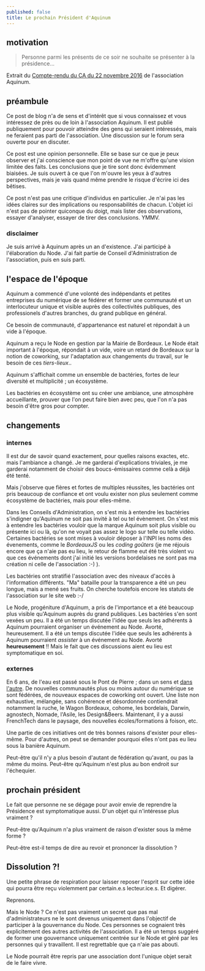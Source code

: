 ```yaml
---
published: false
title: Le prochain Président d'Aquinum
---
```

## motivation

> Personne parmi les présents de ce soir ne souhaite se présenter à la présidence...

Extrait du [Compte-rendu du CA du 22 novembre 2016](https://aquinum.fr/comptes-rendus-du-ca/110-compte-rendu-du-ca-du-22-novembre-2016.html) de l'association Aquinum.


## préambule

Ce post de blog n'a de sens et d'intérêt que si vous connaissez et vous intéressez de près ou de loin à l'association Aquinum. Il est publié publiquement pour pouvoir atteindre des gens qui seraient intéressés, mais ne feraient pas parti de l'association. Une discussion sur le forum sera ouverte pour en discuter.

Ce post est une opinion personnelle. Elle se base sur ce que je peux observer et j'ai conscience que mon point de vue ne m'offre qu'une vision limitée des faits. Les conclusions que je tire sont donc évidemment biaisées. Je suis ouvert à ce que l'on m'ouvre les yeux à d'autres perspectives, mais je vais quand même prendre le risque d'écrire ici des bêtises.

Ce post n'est pas une critique d'individus en particulier. Je n'ai pas les idées claires sur des implications ou responsabilités de chacun. L'objet ici n'est pas de pointer quiconque du doigt, mais lister des observations, essayer d'analyser, essayer de tirer des conclusions. YMMV.


### disclaimer

Je suis arrivé à Aquinum après un an d'existence. J'ai participé à l'élaboration du Node. J'ai fait partie de Conseil d'Administration de l'association, puis en suis parti.


## l'espace de l'époque

Aquinum a commencé d'une volonté des indépendants et petites entreprises du numérique de se fédérer et former une communauté et un interlocuteur unique et visible auprès des collectivités publiques, des professionels d'autres branches, du grand publique en général.

Ce besoin de communauté, d'appartenance est naturel et répondait à un vide à l'époque.

Aquinum a reçu le Node en gestion par la Mairie de Bordeaux. Le Node était important à l'époque, répondait à un vide, voire un retard de Bordeaux sur la notion de coworking, sur l'adaptation aux changements du travail, sur le besoin de ces *tiers-lieux*..

Aquinum s'affichait comme un ensemble de bactéries, fortes de leur diversité et multiplicité ; un écosystème.

Les bactéries en écosystème ont su créer une ambiance, une atmosphère accueillante, prouver que l'on peut faire bien avec peu, que l'on n'a pas besoin d'être gros pour compter.


## changements

### internes

Il est dur de savoir quand exactement, pour quelles raisons exactes, etc. mais l'ambiance a changé. Je me garderai d'explications triviales, je me garderai notamment de choisir des boucs-émissaires comme celà a déjà été tenté.

Mais j'observe que fières et fortes de multiples réussites, les bactéries ont pris beaucoup de confiance et ont voulu exister non plus seulement comme écosystème de bactéries, mais pour elles-même.

Dans les Conseils d'Administration, on s'est mis à entendre les bactéries s'indigner qu'Aquinum ne soit pas invité à tel ou tel évènement. On s'est mis à entendre les bactéries vouloir que la marque Aquinum soit plus visible ou présente ici ou là, qu'on ne voyait pas assez le logo sur telle ou telle vidéo. Certaines bactéries se sont mises à vouloir déposer à l'INPI les noms des évenements, comme le *BordeauxJS* ou les *coding goûters* (je me réjouis encore que ça n'aie pas eu lieu, le retour de flamme eut été très violent vu que ces événements dont j'ai initié les versions bordelaises ne sont pas ma création ni celle de l'association :-) ).

Les bactéries ont stratifié l'association avec des niveaux d'accès à l'information différents. "Ma" bataille pour la transparence a été un peu longue, mais a mené ses fruits. On cherche toutefois encore les statuts de l'association sur le site web :-/

Le Node, progéniture d'Aquinum, a pris de l'importance et a été beaucoup plus visible qu'Aquinum auprès du grand publiques. Les bactéries s'en sont vexées un peu. Il a été un temps discutée l'idée que seuls les adhérents à Aquinum pourraient organiser un événement au Node. Avorté, heureusement. Il a été un temps discutée l'idée que seuls les adhérents à Aquinum pourraient *assister* à un événement au Node. Avorté **heureusement** !! Mais le fait que ces discussions aient eu lieu est symptomatique en soi.


### externes

En 6 ans, de l'eau est passé sous le Pont de Pierre ; dans un sens et [dans l'autre](https://fr.wikipedia.org/wiki/Mascaret). De nouvelles communautés plus ou moins autour du numérique se sont fédérées, de nouveaux espaces de coworking ont ouvert. Une liste non exhaustive, mélangée, sans cohérence et désordonnée contiendrait notamment la ruche, le Wagon Bordeaux, cohome, les bordelais, Darwin, agnostech, Nomade, l'Asile, les Design&Beers. Maintenant, il y a aussi FrenchTech dans le paysage, des nouvelles écoles/formations à foison, etc.

Une partie de ces initiatives ont de très bonnes raisons d'exister pour elles-même. Pour d'autres, on peut se demander pourquoi elles n'ont pas eu lieu sous la banière Aquinum.

Peut-être qu'il n'y a plus besoin d'autant de fédération qu'avant, ou pas la même du moins. Peut-être qu'Aquinum n'est plus au bon endroit sur l'échequier.


## prochain président

Le fait que personne ne se dégage pour avoir envie de reprendre la Présidence est symptomatique aussi. D'un objet qui n'intéresse plus vraiment ?

Peut-être qu'Aquinum n'a plus vraiment de raison d'exister sous la même forme ?

Peut-être est-il temps de dire au revoir et prononcer la dissolution ?


## Dissolution ?!

Une petite phrase de respiration pour laisser reposer l'esprit sur cette idée qui pourra être reçu violemment par certain.e.s lecteur.ice.s. Et digérer.

Reprenons.

Mais le Node ? Ce n'est pas vraiment un secret que pas mal d'administrateurs ne le sont devenus uniquement dans l'objectif de participer à la gouvernance du Node. Ces personnes se cognaient très explicitement des autres activités de l'association. Il a été un temps suggéré de former une gouvernance uniquement centrée sur le Node et géré par les personnes qui y travaillent. Il est regrettable que ça n'aie pas abouti.

Le Node pourrait être repris par une association dont l'unique objet serait de le faire vivre.












